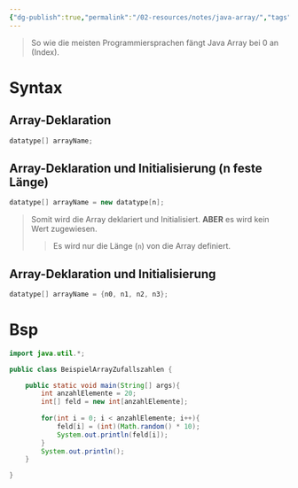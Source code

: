 ```yaml
---
{"dg-publish":true,"permalink":"/02-resources/notes/java-array/","tags":["code/java/array"],"noteIcon":"","updated":"2024-10-21T14:59:22.000+02:00"}
---
```


>So wie die meisten Programmiersprachen fängt Java Array bei 0 an (Index).

# Syntax
 ## Array-Deklaration
 ```java
 datatype[] arrayName;
```
 
 ## Array-Deklaration und Initialisierung (**n** feste Länge) 
 ```java
 datatype[] arrayName = new datatype[n];
```

>Somit wird die Array deklariert und Initialisiert. **ABER**  es wird kein Wert zugewiesen. 
 >>Es wird nur die Länge (`n`) von die Array definiert.
 
 ## Array-Deklaration und Initialisierung 
 ```java
datatype[] arrayName = {n0, n1, n2, n3};
```
# Bsp

```java
import java.util.*;

public class BeispielArrayZufallszahlen {

	public static void main(String[] args){
		int anzahlElemente = 20;
		int[] feld = new int[anzahlElemente];
		
		for(int i = 0; i < anzahlElemente; i++){
			feld[i] = (int)(Math.random() * 10);
			System.out.println(feld[i]);
		}
		System.out.println();  
	}

}
```